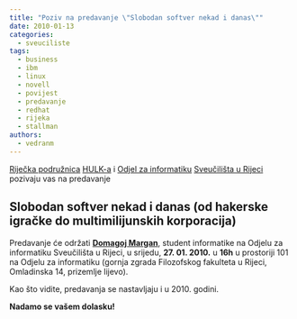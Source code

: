 ```yaml
---
title: "Poziv na predavanje \"Slobodan softver nekad i danas\""
date: 2010-01-13
categories: 
  - sveuciliste
tags: 
  - business
  - ibm
  - linux
  - novell
  - povijest
  - predavanje
  - redhat
  - rijeka
  - stallman
authors: 
  - vedranm
---
```


[Riječka podružnica](../podruznica.md) [HULK-a](http://www.linux.hr/) i [Odjel za informatiku](https://www.inf.uniri.hr/) [Sveučilišta u Rijeci](https://uniri.hr/) pozivaju vas na predavanje

## Slobodan softver nekad i danas (od hakerske igračke do multimilijunskih korporacija)

<!-- more -->

Predavanje će održati [**Domagoj Margan**](https://domargan.net/), student informatike na Odjelu za informatiku Sveučilišta u Rijeci, u srijedu, **27. 01. 2010.** u **16h** u prostoriji 101 na Odjelu za informatiku (gornja zgrada Filozofskog fakulteta u Rijeci, Omladinska 14, prizemlje lijevo).

Kao što vidite, predavanja se nastavljaju i u 2010. godini.

**Nadamo se vašem dolasku!**
